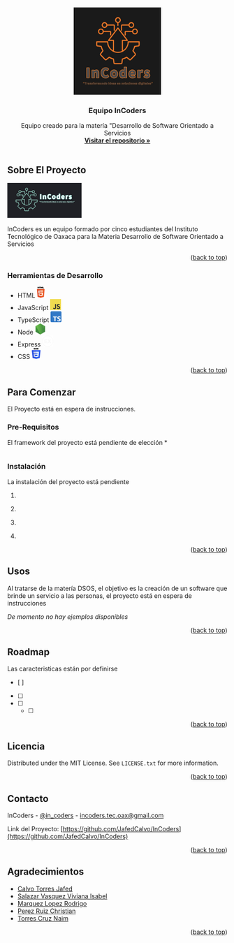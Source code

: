 <!-- Improved compatibility of back to top link: See: https://github.com/othneildrew/Best-README-Template/pull/73 -->
<a name="readme-top"></a>
<!--
*** Thanks for checking out the Best-README-Template. If you have a suggestion
*** that would make this better, please fork the repo and create a pull request
*** or simply open an issue with the tag "enhancement".
*** Don't forget to give the project a star!
*** Thanks again! Now go create something AMAZING! :D
-->



<!-- PROJECT SHIELDS -->
<!--
*** I'm using markdown "reference style" links for readability.
*** Reference links are enclosed in brackets [ ] instead of parentheses ( ).
*** See the bottom of this document for the declaration of the reference variables
*** for contributors-url, forks-url, etc. This is an optional, concise syntax you may use.
*** https://www.markdownguide.org/basic-syntax/#reference-style-links
-->
<!--[![Contributors][contributors-shield]][contributors-url]
[![Forks][forks-shield]][forks-url]
[![Stargazers][stars-shield]][stars-url]
[![Issues][issues-shield]][issues-url]
[![MIT License][license-shield]][license-url]
-->



<!-- PROJECT LOGO -->
<br />
<div align="center">
  <a href="https://github.com/JafedCalvo/InCoders">
    <img src="src/public/img/InCodersLogo.jpg" alt="Logo" width="200" height="200">
  </a>

<h3 align="center">Equipo InCoders</h3>

  <p align="center">
    Equipo creado para la matería "Desarrollo de Software Orientado a Servicios
    <br />
    <a href="https://github.com/JafedCalvo/InCoders"><strong>Visitar el repositorio »</strong></a>
    <br />
    <br />
  </p>
</div>



<!-- TABLE OF CONTENTS 
<details>
  <summary>Tabla de Contenido</summary>
  <ol>
    <li>
      <a href="#about-the-project">Sobre el Proyecto</a>
      <ul>
        <li><a href="#built-with">Herramientas de desarrollo</a></li>
      </ul>
    </li>
    <li>
      <a href="#getting-started">Para Comenzar</a>
      <ul>
        <li><a href="#prerequisites">Pre-Requisitos</a></li>
        <li><a href="#installation">Instalación</a></li>
      </ul>
    </li>
    <li><a href="#usage">Usos</a></li>
    <li><a href="#roadmap">Roadmap</a></li>
    <li><a href="#contributing">Contribuciones</a></li>
    <li><a href="#license">Licencia</a></li>
    <li><a href="#contact">Contacto</a></li>
    <li><a href="#acknowledgments">Agradecimientos</a></li>
  </ol>
</details>-->



<!-- ABOUT THE PROJECT -->
## Sobre El Proyecto

<img src="src/public/img/InCodersLogo2.jpg" alt="Logo" width="170" height="80">

InCoders es un equipo formado por cinco estudiantes del Instituto Tecnológico de Oaxaca para la Materia Desarrollo de Software Orientado a Servicios
<p align="right">(<a href="#readme-top">back to top</a>)</p>



### Herramientas de Desarrollo

* HTML<img src="src/public/img/HTML.png" alt="Logo" width="25" height="25">
* JavaScript <img src="src/public/img/JavaScript.png" alt="Logo" width="25" height="25">
* TypeScript <img src="src/public/img/TypeScript.png" alt="Logo" width="25" height="25">
* Node <img src="src/public/img/Node.png" alt="Logo" width="25" height="25">
* Express <img src="src/public/img/Express.png" alt="Logo" width="25" height="25">
* CSS <img src="src/public/img/CSS.png" alt="Logo" width="20" height="25">

<p align="right">(<a href="#readme-top">back to top</a>)</p>



<!-- GETTING STARTED -->
## Para Comenzar

El Proyecto está en espera de instrucciones.

### Pre-Requisitos

El framework del proyecto está pendiente de elección
* 
  ```sh
  
  ```

### Instalación

La instalación del proyecto está pendiente

1. 
    ```sh
   
   ```
2. 
   ```sh
   
   ```
3. 
   ```sh
   
   ```
4. 
   ```js
   
   ```

<p align="right">(<a href="#readme-top">back to top</a>)</p>



<!-- USAGE EXAMPLES -->
## Usos

Al tratarse de la matería DSOS, el objetivo es la creación de un software que brinde un servicio a las personas, el proyecto está en espera de instrucciones

_De momento no hay ejemplos disponibles_

<p align="right">(<a href="#readme-top">back to top</a>)</p>



<!-- ROADMAP -->
## Roadmap
Las caracteristicas están por definirse 
- [ ] 
- [ ] 
- [ ] 
    - [ ] 



<p align="right">(<a href="#readme-top">back to top</a>)</p>



<!-- CONTRIBUTING 
## Contribuciones

Las indicaciones para poder contribuir con el proyecto se añadirán posteriormente.
<!--
If you have a suggestion that would make this better, please fork the repo and create a pull request. You can also simply open an issue with the tag "enhancement".
Don't forget to give the project a star! Thanks again!

1. Fork the Project
2. Create your Feature Branch (`git checkout -b feature/AmazingFeature`)
3. Commit your Changes (`git commit -m 'Add some AmazingFeature'`)
4. Push to the Branch (`git push origin feature/AmazingFeature`)
5. Open a Pull Request

<p align="right">(<a href="#readme-top">back to top</a>)</p> -->



<!-- LICENSE -->
## Licencia

Distributed under the MIT License. See `LICENSE.txt` for more information.

<p align="right">(<a href="#readme-top">back to top</a>)</p>



<!-- CONTACT -->
## Contacto

InCoders - [@in_coders](https://twitter.com/in_codershttps://twitter.com/twitter_handle) - incoders.tec.oax@gmail.com

Link del Proyecto: [https://github.com/JafedCalvo/InCoders](https://github.com/JafedCalvo/InCoders)

<p align="right">(<a href="#readme-top">back to top</a>)</p>



<!-- ACKNOWLEDGMENTS -->
## Agradecimientos

* [Calvo Torres Jafed](https://github.com/JafedCalvo)
* [Salazar Vasquez Viviana Isabel](https://github.com/chocovivis)
* [Marquez Lopez Rodrigo](https://github.com/RodrigoMarquezLopez)
* [Perez Ruiz Christian](https://github.com/Christian-PR)
* [Torres Cruz Naim](https://github.com/Naim-Torres)


<p align="right">(<a href="#readme-top">back to top</a>)</p>



<!-- MARKDOWN LINKS & IMAGES -->
<!-- https://www.markdownguide.org/basic-syntax/#reference-style-links -->
[contributors-shield]: https://img.shields.io/github/contributors/github_username/repo_name.svg?style=for-the-badge
[contributors-url]: https://github.com/github_username/repo_name/graphs/contributors
[forks-shield]: https://img.shields.io/github/forks/github_username/repo_name.svg?style=for-the-badge
[forks-url]: https://github.com/github_username/repo_name/network/members
[stars-shield]: https://img.shields.io/github/stars/github_username/repo_name.svg?style=for-the-badge
[stars-url]: https://github.com/github_username/repo_name/stargazers
[issues-shield]: https://img.shields.io/github/issues/github_username/repo_name.svg?style=for-the-badge
[issues-url]: https://github.com/github_username/repo_name/issues
[license-shield]: https://img.shields.io/github/license/github_username/repo_name.svg?style=for-the-badge
[license-url]: https://github.com/github_username/repo_name/blob/master/LICENSE.txt
[linkedin-shield]: https://img.shields.io/badge/-LinkedIn-black.svg?style=for-the-badge&logo=linkedin&colorB=555
[linkedin-url]: https://linkedin.com/in/linkedin_username
[product-screenshot]: images/screenshot.png
[Next.js]: https://img.shields.io/badge/next.js-000000?style=for-the-badge&logo=nextdotjs&logoColor=white
[Next-url]: https://nextjs.org/
[React.js]: https://img.shields.io/badge/React-20232A?style=for-the-badge&logo=react&logoColor=61DAFB
[React-url]: https://reactjs.org/
[Vue.js]: https://img.shields.io/badge/Vue.js-35495E?style=for-the-badge&logo=vuedotjs&logoColor=4FC08D
[Vue-url]: https://vuejs.org/
[Angular.io]: https://img.shields.io/badge/Angular-DD0031?style=for-the-badge&logo=angular&logoColor=white
[Angular-url]: https://angular.io/
[Svelte.dev]: https://img.shields.io/badge/Svelte-4A4A55?style=for-the-badge&logo=svelte&logoColor=FF3E00
[Svelte-url]: https://svelte.dev/
[Laravel.com]: https://img.shields.io/badge/Laravel-FF2D20?style=for-the-badge&logo=laravel&logoColor=white
[Laravel-url]: https://laravel.com
[Bootstrap.com]: https://img.shields.io/badge/Bootstrap-563D7C?style=for-the-badge&logo=bootstrap&logoColor=white
[Bootstrap-url]: https://getbootstrap.com
[JQuery.com]: https://img.shields.io/badge/jQuery-0769AD?style=for-the-badge&logo=jquery&logoColor=white
[JQuery-url]: https://jquery.com 
 